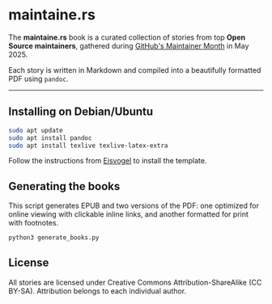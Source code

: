 # maintaine.rs

The **maintaine.rs** book is a curated collection of stories from top **Open Source maintainers**, gathered during [GitHub's Maintainer Month](https://maintainermonth.github.com/) in May 2025.

Each story is written in Markdown and compiled into a beautifully formatted PDF using `pandoc`.

---

## Installing on Debian/Ubuntu

```bash
sudo apt update
sudo apt install pandoc
sudo apt install texlive texlive-latex-extra
```

Follow the instructions from [Eisvogel](https://github.com/Wandmalfarbe/pandoc-latex-template) to install the template.

## Generating the books

This script generates EPUB and two versions of the PDF: one optimized for online viewing with clickable inline links, and another formatted for print with footnotes.

```bash
python3 generate_books.py
```

## License

All stories are licensed under Creative Commons Attribution-ShareAlike (CC BY-SA). Attribution belongs to each individual author.
